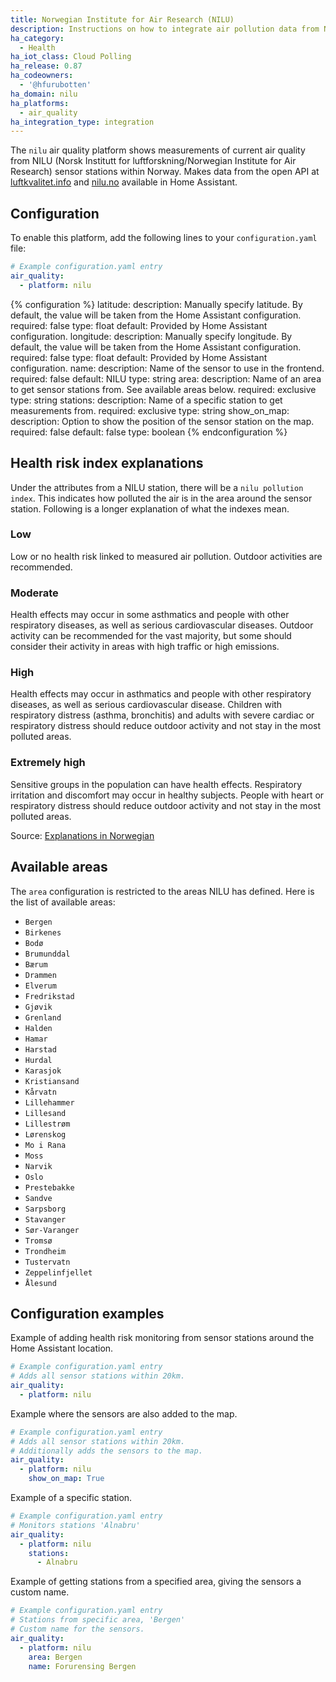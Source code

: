 ```yaml
---
title: Norwegian Institute for Air Research (NILU)
description: Instructions on how to integrate air pollution data from NILU within Home Assistant.
ha_category:
  - Health
ha_iot_class: Cloud Polling
ha_release: 0.87
ha_codeowners:
  - '@hfurubotten'
ha_domain: nilu
ha_platforms:
  - air_quality
ha_integration_type: integration
---
```


The `nilu` air quality platform shows measurements of current air quality from NILU (Norsk Institutt for luftforskning/Norwegian Institute for Air Research) sensor stations within Norway. Makes data from the open API at [luftkvalitet.info](https://www.luftkvalitet.info) and [nilu.no](https://nilu.no/) available in Home Assistant.

## Configuration

To enable this platform, add the following lines to your `configuration.yaml` file:

```yaml
# Example configuration.yaml entry
air_quality:
  - platform: nilu
```

{% configuration %}
latitude:
  description: Manually specify latitude. By default, the value will be taken from the Home Assistant configuration.
  required: false
  type: float
  default: Provided by Home Assistant configuration.
longitude:
  description: Manually specify longitude. By default, the value will be taken from the Home Assistant configuration.
  required: false
  type: float
  default: Provided by Home Assistant configuration.
name:
  description: Name of the sensor to use in the frontend.
  required: false
  default: NILU
  type: string
area:
  description: Name of an area to get sensor stations from. See available areas below.
  required: exclusive
  type: string
stations:
  description: Name of a specific station to get measurements from.
  required: exclusive
  type: string
show_on_map:
  description: Option to show the position of the sensor station on the map.
  required: false
  default: false
  type: boolean
{% endconfiguration %}

## Health risk index explanations

Under the attributes from a NILU station, there will be a `nilu pollution index`. This indicates how polluted the air is in the area around the sensor station. Following is a longer explanation of what the indexes mean.

### Low

Low or no health risk linked to measured air pollution. Outdoor activities are recommended.

### Moderate

Health effects may occur in some asthmatics and people with other respiratory diseases, as well as serious cardiovascular diseases. Outdoor activity can be recommended for the vast majority, but some should consider their activity in areas with high traffic or high emissions.

### High

Health effects may occur in asthmatics and people with other respiratory diseases, as well as serious cardiovascular disease. Children with respiratory distress (asthma, bronchitis) and adults with severe cardiac or respiratory distress should reduce outdoor activity and not stay in the most polluted areas.

### Extremely high

Sensitive groups in the population can have health effects. Respiratory irritation and discomfort may occur in healthy subjects. People with heart or respiratory distress should reduce outdoor activity and not stay in the most polluted areas.

Source: [Explanations in Norwegian](http://www.luftkvalitet.info/home/Varslingsklasser.aspx)

## Available areas

The `area` configuration is restricted to the areas NILU has defined. Here is the list of available areas:

- `Bergen`
- `Birkenes`
- `Bodø`
- `Brumunddal`
- `Bærum`
- `Drammen`
- `Elverum`
- `Fredrikstad`
- `Gjøvik`
- `Grenland`
- `Halden`
- `Hamar`
- `Harstad`
- `Hurdal`
- `Karasjok`
- `Kristiansand`
- `Kårvatn`
- `Lillehammer`
- `Lillesand`
- `Lillestrøm`
- `Lørenskog`
- `Mo i Rana`
- `Moss`
- `Narvik`
- `Oslo`
- `Prestebakke`
- `Sandve`
- `Sarpsborg`
- `Stavanger`
- `Sør-Varanger`
- `Tromsø`
- `Trondheim`
- `Tustervatn`
- `Zeppelinfjellet`
- `Ålesund`

## Configuration examples

Example of adding health risk monitoring from sensor stations around the Home Assistant location.

```yaml
# Example configuration.yaml entry
# Adds all sensor stations within 20km.
air_quality:
  - platform: nilu
```

Example where the sensors are also added to the map.

```yaml
# Example configuration.yaml entry
# Adds all sensor stations within 20km.
# Additionally adds the sensors to the map.
air_quality:
  - platform: nilu
    show_on_map: True
```

Example of a specific station.

```yaml
# Example configuration.yaml entry
# Monitors stations 'Alnabru'
air_quality:
  - platform: nilu
    stations:
      - Alnabru
```

Example of getting stations from a specified area, giving the sensors a custom name.

```yaml
# Example configuration.yaml entry
# Stations from specific area, 'Bergen'
# Custom name for the sensors.
air_quality:
  - platform: nilu
    area: Bergen
    name: Forurensing Bergen
```
